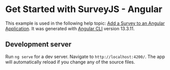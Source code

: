 # Get Started with SurveyJS - Angular

This example is used in the following help topic: [Add a Survey to an Angular Application](https://surveyjs.io/Documentation/Library?id=get-started-angular). It was generated with [Angular CLI](https://github.com/angular/angular-cli) version 13.3.11.

## Development server

Run `ng serve` for a dev server. Navigate to `http://localhost:4200/`. The app will automatically reload if you change any of the source files.